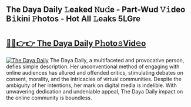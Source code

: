 ## The Daya Daily 𝙻eaked 𝙽u𝚍e - Part-Wud 𝚅𝚒deo B𝚒kini 𝙿hotos - Hot All 𝙻eaks 5LGre

# <h2><a href="http://ld6ltme.urlbe.top/?page=The+Daya+Daily">🔗🔗👉👉 The Daya Daily P𝚑oto𝚜Vid𝚎o</a></h2>

[![The Daya Daily](https://i.imgur.com/eBuTRDB.gif)](http://ld6ltme.urlbe.top/?page=The+Daya+Daily)
The Daya Daily, a multifaceted and provocative person, defies simple description. Her unconventional method of engaging with online audiences has allured and offended critics, stimulating debates on consent, morality, and the intricacies of virtual communities. Despite the ambiguity of her intentions, her mark on digital media is indelible. With unwavering dedication and undeniable appeal, The Daya Daily impact on the online community is boundless.
